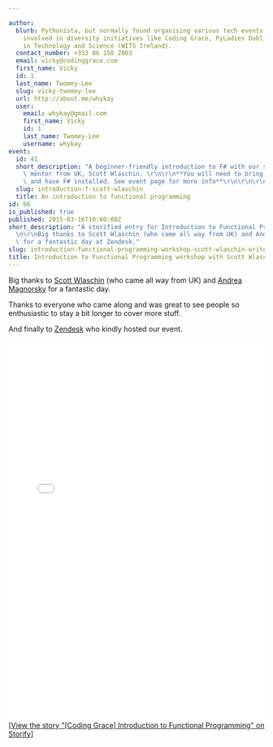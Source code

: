 ```yaml
---

author:
  blurb: Pythonista, but normally found organising various tech events, and now heavily
    involved in diversity initiatives like Coding Grace, PyLadies Dublin, and Women
    in Technology and Science (WITS Ireland).
  contact_number: +353 86 150 2003
  email: vicky@codinggrace.com
  first_name: Vicky
  id: 1
  last_name: Twomey-Lee
  slug: vicky-twomey-lee
  url: http://about.me/whykay
  user:
    email: whykay@gmail.com
    first_name: Vicky
    id: 1
    last_name: Twomey-Lee
    username: whykay
event:
  id: 41
  short_description: "A beginner-friendly introduction to F# with our special guest\
    \ mentor from UK, Scott Wlaschin. \r\n\r\n**You will need to bring your own laptop\
    \ and have F# installed. See event page for more info**\r\n\r\n\r\n"
  slug: introduction-f-scott-wlaschin
  title: An introduction to functional programming
id: 66
is_published: true
published: 2015-03-16T10:00:00Z
short_description: "A storified entry for Introduction to Functional Programming workshop.\r\
  \n\r\nBig thanks to Scott Wlaschin (who came all way from UK) and Andrea Magnorsky\
  \ for a fantastic day at Zendesk."
slug: introduction-functional-programming-workshop-scott-wlaschin-writeup
title: Introduction to Functional Programming workshop with Scott Wlaschin
---
```


Big thanks to [Scott Wlaschin](https://twitter.com/scottwlaschin) (who came all way from UK) and [Andrea Magnorsky](https://twitter.com/roundcrisis) for a fantastic day.

Thanks to everyone who came along and was great to see people so enthusiastic to stay a bit longer to cover more stuff.

And finally to [Zendesk](https://www.zendesk.com/) who kindly hosted our event.

<div class="storify"><iframe src="//storify.com/whykay/coding-grace-introduction-to-functional-programmi/embed?header=false&border=false" width="100%" height="750" frameborder="no" allowtransparency="true"></iframe><script src="//storify.com/whykay/coding-grace-introduction-to-functional-programmi.js?header=false&border=false"></script><noscript>[<a href="//storify.com/whykay/coding-grace-introduction-to-functional-programmi" target="_blank">View the story "[Coding Grace] Introduction to Functional Programming" on Storify</a>]</noscript></div>